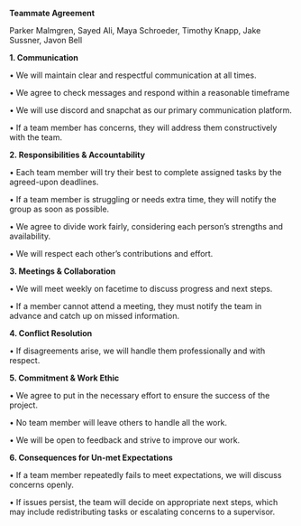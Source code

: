 
**Teammate Agreement**

Parker Malmgren, Sayed Ali, Maya Schroeder, Timothy Knapp, Jake Sussner, Javon Bell

**1. Communication**

• We will maintain clear and respectful communication at all times.

• We agree to check messages and respond within a reasonable timeframe

• We will use discord and snapchat as our primary communication platform.

• If a team member has concerns, they will address them constructively with the team.

**2. Responsibilities & Accountability**

• Each team member will try their best to complete assigned tasks by the agreed-upon deadlines.

• If a team member is struggling or needs extra time, they will notify the group as soon as possible.

• We agree to divide work fairly, considering each person’s strengths and availability.

• We will respect each other’s contributions and effort.

**3. Meetings & Collaboration**

• We will meet weekly on facetime to discuss progress and next steps.

• If a member cannot attend a meeting, they must notify the team in advance and catch up on missed information.

**4. Conflict Resolution**

• If disagreements arise, we will handle them professionally and with respect.

**5. Commitment & Work Ethic**

• We agree to put in the necessary effort to ensure the success of the project.

• No team member will leave others to handle all the work.

• We will be open to feedback and strive to improve our work.

**6. Consequences for Un-met Expectations**

• If a team member repeatedly fails to meet expectations, we will discuss concerns openly.

• If issues persist, the team will decide on appropriate next steps, which may include redistributing tasks or escalating concerns to a supervisor.

